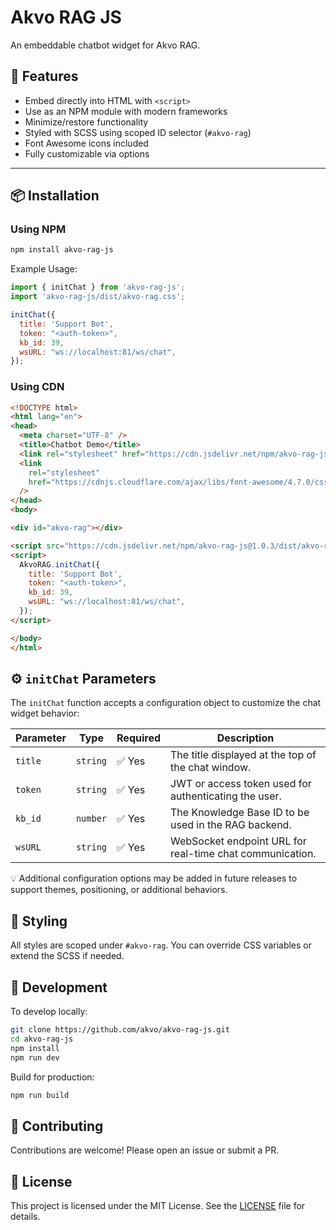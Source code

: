 # Akvo RAG JS

An embeddable chatbot widget for Akvo RAG.

## 🎯 Features

- Embed directly into HTML with `<script>`
- Use as an NPM module with modern frameworks
- Minimize/restore functionality
- Styled with SCSS using scoped ID selector (`#akvo-rag`)
- Font Awesome icons included
- Fully customizable via options

---

## 📦 Installation

### Using NPM

```bash
npm install akvo-rag-js
```

Example Usage:

```javascript
import { initChat } from 'akvo-rag-js';
import 'akvo-rag-js/dist/akvo-rag.css';

initChat({
  title: 'Support Bot',
  token: "<auth-token>",
  kb_id: 39,
  wsURL: "ws://localhost:81/ws/chat",
});

```

### Using CDN

```html
<!DOCTYPE html>
<html lang="en">
<head>
  <meta charset="UTF-8" />
  <title>Chatbot Demo</title>
  <link rel="stylesheet" href="https://cdn.jsdelivr.net/npm/akvo-rag-js@1.0.3/dist/akvo-rag.css" />
  <link
    rel="stylesheet"
    href="https://cdnjs.cloudflare.com/ajax/libs/font-awesome/4.7.0/css/font-awesome.min.css"
  />
</head>
<body>

<div id="akvo-rag"></div>

<script src="https://cdn.jsdelivr.net/npm/akvo-rag-js@1.0.3/dist/akvo-rag.js"></script>
<script>
  AkvoRAG.initChat({
    title: 'Support Bot',
    token: "<auth-token>",
    kb_id: 39,
    wsURL: "ws://localhost:81/ws/chat",
  });
</script>

</body>
</html>
```

## ⚙️ `initChat` Parameters

The `initChat` function accepts a configuration object to customize the chat widget behavior:

| Parameter | Type     | Required | Description                                              |
| --------- | -------- | -------- | -------------------------------------------------------- |
| `title`   | `string` | ✅ Yes    | The title displayed at the top of the chat window.       |
| `token`   | `string` | ✅ Yes    | JWT or access token used for authenticating the user.    |
| `kb_id`   | `number` | ✅ Yes    | The Knowledge Base ID to be used in the RAG backend.     |
| `wsURL`   | `string` | ✅ Yes    | WebSocket endpoint URL for real-time chat communication. |

💡 Additional configuration options may be added in future releases to support themes, positioning, or additional behaviors.

## 🎨 Styling

All styles are scoped under `#akvo-rag`. You can override CSS variables or extend the SCSS if needed.

## 🧱 Development

To develop locally:

```bash
git clone https://github.com/akvo/akvo-rag-js.git
cd akvo-rag-js
npm install
npm run dev
```

Build for production:
```bash
npm run build
```

## 🤝 Contributing

Contributions are welcome! Please open an issue or submit a PR.

## 📄 License
This project is licensed under the MIT License. See the [LICENSE](LICENSE) file for details.
